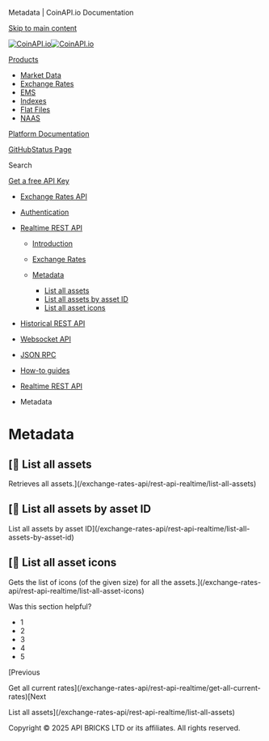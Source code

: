 Metadata | CoinAPI.io Documentation




[Skip to main content](#__docusaurus_skipToContent_fallback)

[![CoinAPI.io](/img/logo.svg)![CoinAPI.io](/img/logo.svg)](https://www.coinapi.io)

[Products](/exchange-rates-api/rest-api-realtime/metadata)

* [Market Data](/market-data/)
* [Exchange Rates](/exchange-rates-api/)
* [EMS](/ems-api/)
* [Indexes](/indexes-api/)
* [Flat Files](/flat-files-api/)
* [NAAS](/naas-api/)

[Platform Documentation](/general/authentication)

[GitHub](https://github.com/api-bricks/api-bricks-sdk)[Status Page](https://status.coinapi.io)

Search

[Get a free API Key](https://console.coinapi.io/?link=/apikeys/create)

* [Exchange Rates API](/exchange-rates-api/)
* [Authentication](/exchange-rates-api/authentication)
* [Realtime REST API](/exchange-rates-api/rest-api-realtime/exchange-rates-realtime-rest-api)

  + [Introduction](/exchange-rates-api/rest-api-realtime/exchange-rates-realtime-rest-api)
  + [Exchange Rates](/exchange-rates-api/rest-api-realtime/exchange-rates)
  + [Metadata](/exchange-rates-api/rest-api-realtime/metadata)

    - [List all assets](/exchange-rates-api/rest-api-realtime/list-all-assets)
    - [List all assets by asset ID](/exchange-rates-api/rest-api-realtime/list-all-assets-by-asset-id)
    - [List all asset icons](/exchange-rates-api/rest-api-realtime/list-all-asset-icons)
* [Historical REST API](/exchange-rates-api/rest-api-historical/exchange-rates-historical-rest-api)
* [Websocket API](/exchange-rates-api/websocket/)
* [JSON RPC](/exchange-rates-api/jsonrpc-api)
* [How-to guides](/exchange-rates-api/how-to-guides/)

* [Realtime REST API](/exchange-rates-api/rest-api-realtime/exchange-rates-realtime-rest-api)
* Metadata

Metadata
========

[📄️ List all assets
------------------

Retrieves all assets.](/exchange-rates-api/rest-api-realtime/list-all-assets)

[📄️ List all assets by asset ID
------------------------------

List all assets by asset ID](/exchange-rates-api/rest-api-realtime/list-all-assets-by-asset-id)

[📄️ List all asset icons
-----------------------

Gets the list of icons (of the given size) for all the assets.](/exchange-rates-api/rest-api-realtime/list-all-asset-icons)

Was this section helpful?

* 1
* 2
* 3
* 4
* 5

[Previous

Get all current rates](/exchange-rates-api/rest-api-realtime/get-all-current-rates)[Next

List all assets](/exchange-rates-api/rest-api-realtime/list-all-assets)

Copyright © 2025 API BRICKS LTD or its affiliates. All rights reserved.